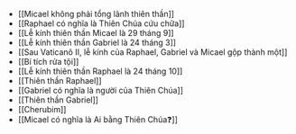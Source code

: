 - [[Micael không phải tổng lãnh thiên thần]]
- [[Raphael có nghĩa là Thiên Chúa cứu chữa]]
- [[Lễ kính thiên thần Micael là 29 tháng 9]]
- [[Lễ kính thiên thần Gabriel là 24 tháng 3]]
- [[Sau Vaticanô II, lễ kính của Raphael, Gabriel và Micael gộp thành một]]
- [[Bí tích rửa tội]]
- [[Lễ kính thiên thần Raphael là 24 tháng 10]]
- [[Thiên thần Raphael]]
- [[Gabriel có nghĩa là người của Thiên Chúa]]
- [[Thiên thần Gabriel]]
- [[Cherubim]]
- [[Micael có nghĩa là Ai bằng Thiên Chúa❓]]
